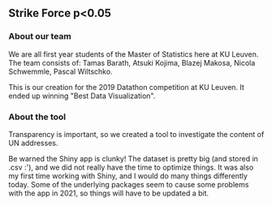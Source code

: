 ## Strike Force p<0.05
### About our team

We are all first year students of the Master of Statistics here at KU Leuven. The team consists of: Tamas Barath, Atsuki Kojima, Blazej Makosa, Nicola Schwemmle, Pascal Wiltschko.


This is our creation for the 2019 Datathon competition at KU Leuven. It ended up winning "Best Data Visualization".


### About the tool

Transparency is important, so we created a tool to investigate the content of UN addresses.  

Be warned the Shiny app is clunky! The dataset is pretty big (and stored in .csv :'), and we did not really have the time to optimize things. It was also my
first time working with Shiny, and I would do many things differently today. Some of the underlying packages seem to cause some problems with the app
in 2021, so things will have to be updated a bit.
